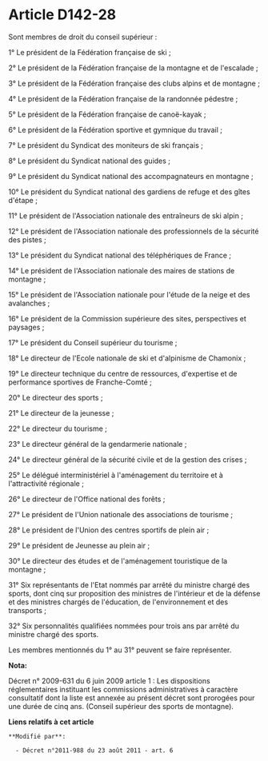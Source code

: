 # Article D142-28

Sont membres de droit du conseil supérieur : 

1° Le président de la Fédération française de ski ; 

2° Le président de la Fédération française de la montagne et de l'escalade ; 

3° Le président de la Fédération française des clubs alpins et de montagne ; 

4° Le président de la Fédération française de la randonnée pédestre ; 

5° Le président de la Fédération française de canoë-kayak ; 

6° Le président de la Fédération sportive et gymnique du travail ; 

7° Le président du Syndicat des moniteurs de ski français ; 

8° Le président du Syndicat national des guides ; 

9° Le président du Syndicat national des accompagnateurs en montagne ; 

10° Le président du Syndicat national des gardiens de refuge et des gîtes d'étape ; 

11° Le président de l'Association nationale des entraîneurs de ski alpin ; 

12° Le président de l'Association nationale des professionnels de la sécurité des pistes ; 

13° Le président du Syndicat national des téléphériques de France ; 

14° Le président de l'Association nationale des maires de stations de montagne ; 

15° Le président de l'Association nationale pour l'étude de la neige et des avalanches ; 

16° Le président de la Commission supérieure des sites, perspectives et paysages ; 

17° Le président du Conseil supérieur du tourisme ; 

18° Le directeur de l'Ecole nationale de ski et d'alpinisme de Chamonix ; 

19° Le directeur technique du centre de ressources, d'expertise et de performance sportives de Franche-Comté ; 

20° Le directeur des sports ; 

21° Le directeur de la jeunesse ; 

22° Le directeur du tourisme ; 

23° Le directeur général de la gendarmerie nationale ; 

24° Le    directeur général de la sécurité civile et de la gestion des crises ; 

25° Le délégué interministériel à l'aménagement du territoire et à l'attractivité régionale ; 

26° Le directeur de l'Office national des forêts ; 

27° Le président de l'Union nationale des associations de tourisme ; 

28° Le président de l'Union des centres sportifs de plein air ; 

29° Le président de Jeunesse au plein air ; 

30° Le directeur des études et de l'aménagement touristique de la montagne ; 

31° Six représentants de l'Etat nommés par arrêté du ministre chargé des sports, dont cinq sur proposition des ministres de
l'intérieur et de la défense et des ministres chargés de l'éducation, de l'environnement et des transports ; 

32° Six personnalités qualifiées nommées pour trois ans par arrêté du ministre chargé des sports. 

Les membres mentionnés du 1° au 31° peuvent se faire représenter.

**Nota:**

Décret n° 2009-631 du 6 juin 2009 article 1 : Les dispositions réglementaires instituant les commissions administratives à
caractère consultatif dont la liste est annexée au présent décret sont prorogées pour une durée de cinq ans. (Conseil
supérieur des sports de montagne).

**Liens relatifs à cet article**

	**Modifié par**:

	  - Décret n°2011-988 du 23 août 2011 - art. 6
